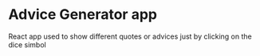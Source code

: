 # Advice Generator app

React app used to show different quotes or advices just by clicking on the dice simbol


